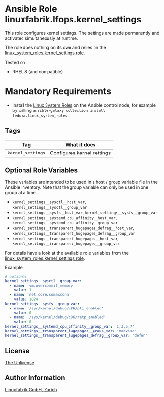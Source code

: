 # Ansible Role linuxfabrik.lfops.kernel_settings

This role configures kernel settings. The settings are made permanently and activated simultaneously at runtime.

The role does nothing on its own and relies on the [linux_system_roles.kernel_settings role](https://github.com/linux-system-roles/kernel_settings).

Tested on

* RHEL 8 (and compatible)


# Mandatory Requirements

* Install the [Linux System Roles](https://linux-system-roles.github.io/) on the Ansible control node, for example by calling `ansible-galaxy collection install fedora.linux_system_roles`.


## Tags

| Tag               | What it does               |
| ---               | ------------               |
| `kernel_settings` | Configures kernel settings |


## Optional Role Variables

These variables are intended to be used in a host / group variable file in the Ansible inventory. Note that the group variable can only be used in one group at a time.

* `kernel_settings__sysctl__host_var`, `kernel_settings__sysctl__group_var`
* `kernel_settings__sysfs__host_var`, `kernel_settings__sysfs__group_var`
* `kernel_settings__systemd_cpu_affinity__host_var`, `kernel_settings__systemd_cpu_affinity__group_var`
* `kernel_settings__transparent_hugepages_defrag__host_var`, `kernel_settings__transparent_hugepages_defrag__group_var`
* `kernel_settings__transparent_hugepages__host_var`, `kernel_settings__transparent_hugepages__group_var`

For details have a look at the available role variables from the [linux_system_roles.kernel_settings role](https://github.com/linux-system-roles/kernel_settings/blob/master/README.md).

Example:
```yaml
# optional
kernel_settings__sysctl__group_var:
  - name: 'vm.overcommit_memory'
    value: 1
  - name: 'net.core.somaxconn'
    value: 1024
kernel_settings__sysfs__group_var:
  - name: '/sys/kernel/debug/x86/pti_enabled'
    value: 0
  - name: '/sys/kernel/debug/x86/retp_enabled'
    value: 0
kernel_settings__systemd_cpu_affinity__group_var: '1,3,5,7'
kernel_settings__transparent_hugepages__group_var: 'madvise'
kernel_settings__transparent_hugepages_defrag__group_var: 'defer'
```


## License

[The Unlicense](https://unlicense.org/)


## Author Information

[Linuxfabrik GmbH, Zurich](https://www.linuxfabrik.ch)
